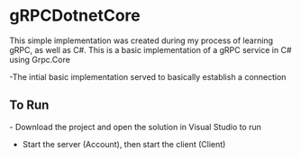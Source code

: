 # gRPCDotnetCore
This simple implementation was created during my process of learning gRPC, as well as C#.
This is a basic implementation of a gRPC service in C# using Grpc.Core


-The intial basic implementation served to basically establish a connection <br/>


<h2>To Run</h2>
- Download the project and open the solution in Visual Studio to run <br/>

- Start the server (Account), then start the client (Client)

